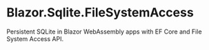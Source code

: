 # Blazor.Sqlite.FileSystemAccess
Persistent SQLite in Blazor WebAssembly apps with EF Core and File System Access API.
